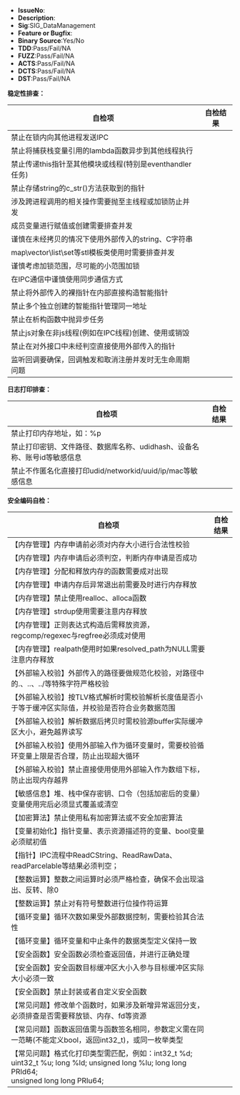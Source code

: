 * **IssueNo**:
* **Description**:
* **Sig**:SIG_DataManagement
* **Feature or Bugfix**:
* **Binary Source**:Yes/No
* **TDD**:Pass/Fail/NA
* **FUZZ**:Pass/Fail/NA
* **ACTS**:Pass/Fail/NA
* **DCTS**:Pass/Fail/NA
* **DST**:Pass/Fail/NA

**稳定性排查：**

| 自检项                                                       | 自检结果  |
| ------------------------------------------------------------ | -------- |
| 禁止在锁内向其他进程发送IPC              |          |
| 禁止将捕获栈变量引用的lambda函数异步到其他线程执行    |          |
| 禁止传递this指针至其他模块或线程(特别是eventhandler任务)
| 禁止存储string的c_str()方法获取到的指针                          |          |
|涉及跨进程调用的相关操作需要抛至主线程或加锁防止并发||
|成员变量进行赋值或创建需要排查并发||
|谨慎在未经拷贝的情况下使用外部传入的string、C字符串
|map\vector\list\set等stl模板类使用时需要排查并发
|谨慎考虑加锁范围，尽可能的小范围加锁
|在IPC通信中谨慎使用同步通信方式
|禁止将外部传入的裸指针在内部直接构造智能指针
|禁止多个独立创建的智能指针管理同一地址
|禁止在析构函数中抛异步任务
|禁止js对象在非js线程(例如在IPC线程)创建、使用或销毁
|禁止在对外接口中未经判空直接使用外部传入的指针
|监听回调要确保，回调触发和取消注册并发时无生命周期问题

**日志打印排查：**

| 自检项                                                       | 自检结果  |
| ------------------------------------------------------------ | -------- |
| 禁止打印内存地址，如：%p              |          |
| 禁止打印密钥、文件路径、数据库名称、udidhash、设备名称、账号id等敏感信息     |          |
| 禁止不作匿名化直接打印udid/networkid/uuid/ip/mac等敏感信息                           |          |

**安全编码自检：**

| 自检项                                                          | 自检结果 |
| -------------------------------------------------------------- | -------- |
| 【内存管理】内存申请前必须对内存大小进行合法性校验                |          |
| 【内存管理】内存申请后必须判空，判断内存申请是否成功                               |          |
| 【内存管理】分配和释放内存的函数需要成对出现                                |          |
| 【内存管理】申请内存后异常退出前需要及时进行内存释放                                |          |
| 【内存管理】禁止使用realloc、alloca函数                                |          |
| 【内存管理】strdup使用需要注意内存释放                               |          |
| 【内存管理】正则表达式构造后需释放资源，regcomp/regexec与regfree必须成对使用                              |          |
| 【内存管理】realpath使用时如果resolved_path为NULL需要注意内存释放        |          |
| 【外部输入校验】外部传入的路径要做规范化校验，对路径中的.、..、../等特殊字符严格校验       |          |
| 【外部输入校验】按TLV格式解析时需校验解析长度值是否小于等于缓冲区实际值，并校验是否符合业务数据范围        |          |
| 【外部输入校验】解析数据后拷贝时需校验源buffer实际缓冲区大小，避免越界读写        |          |
| 【外部输入校验】使用外部输入作为循环变量时，需要校验循环变量上限是否合理，防止出现超大循环  |          | 
| 【外部输入校验】禁止直接使用使用外部输入作为数组下标，防止出现内存越界  |          |    
| 【敏感信息】堆、栈中保存密钥、口令（包括加密后的变量）变量使用完后必须显式覆盖或清空            |          |
| 【加密算法】禁止使用私有加密算法或不安全加密算法  |          |
| 【变量初始化】指针变量、表示资源描述符的变量、bool变量必须赋初值                  |          |
| 【指针】IPC流程中ReadCString、ReadRawData、readParcelable等结果必须判空；                         |          |
| 【整数运算】整数之间运算时必须严格检查，确保不会出现溢出、反转、除0              |          |
| 【整数运算】禁止对有符号整数进行位操作符运算                                    |          |
| 【循环变量】循环次数如果受外部数据控制，需要检验其合法性                         |          |
| 【循环变量】循环变量和中止条件的数据类型定义保持一致                         |          |
| 【安全函数】安全函数必须检查返回值，并进行正确处理                            |          |
| 【安全函数】安全函数目标缓冲区大小入参与目标缓冲区实际大小必须一致   |          |
| 【安全函数】禁止封装或者自定义安全函数                             |          |
| 【常见问题】修改单个函数时，如果涉及新增异常返回分支，必须排查是否需要释放锁、内存、fd等资源   |          |
| 【常见问题】函数返回值需与函数签名相同，参数定义需在同一范畴(不能定义bool，返回int32_t)，或同一枚举类型   |          |
| 【常见问题】格式化打印类型需匹配，例如：int32_t %d; uint32_t %u; long %ld; unsigned long %lu; long long PRId64;<br> unsigned long long PRIu64;                           |          |
